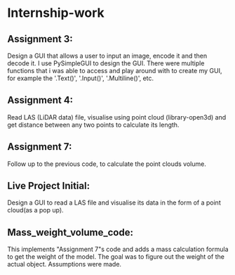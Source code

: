# Internship-work

## Assignment 3:
Design a GUI that allows a user to input an image,
encode it and then decode it.
I use PySimpleGUI to design the GUI. There were multiple
functions that i was able to access and play around with
to create my GUI, for example the '.Text()', '.Input()',
'.Multiline()', etc.

## Assignment 4:
Read LAS (LiDAR data) file, visualise using point cloud (library-open3d)
and get distance between any two points to calculate its length.

## Assignment 7:
Follow up to the previous code, to calculate the point clouds volume.

## Live Project Initial:
Design a GUI to read a LAS file and visualise its data in the form of a point cloud(as a pop up).

## Mass_weight_volume_code:
This implements "Assignment 7"s code and adds a mass calculation formula to get the weight of the model.
The goal was to figure out the weight of the actual object. Assumptions were made.

